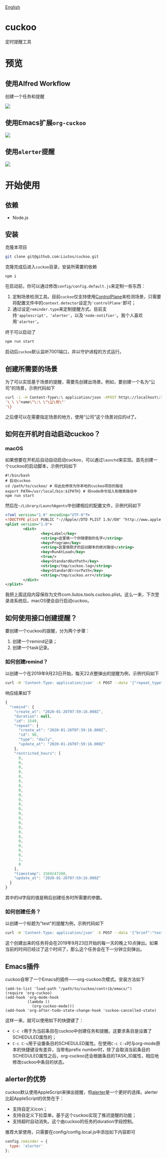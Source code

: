[English](https://github.com/Liutos/cuckoo/blob/master/README.md)

# cuckoo

定时提醒工具

# 预览

## 使用Alfred Workflow

创建一个任务和提醒

![](https://raw.githubusercontent.com/Liutos/cuckoo/master/docs/AlfredWorkflowExample.gif)

## 使用Emacs扩展`org-cuckoo`

![](https://raw.githubusercontent.com/Liutos/cuckoo/master/docs/EmacsExtensionExample.gif)

## 使用`alerter`提醒

![](https://raw.githubusercontent.com/Liutos/cuckoo/master/docs/alerterNotifyExample.jpg)

# 开始使用

## 依赖

- Node.js

## 安装

克隆本项目

```bash
git clone git@github.com:Liutos/cuckoo.git
```

克隆完成后进入`cuckoo`目录，安装所需要的依赖

```shell
npm i
```

在启动前，你可以通过修改`config/config.default.js`来定制一些东西：

1. 定制场景检测工具。目前`cuckoo`仅支持使用[ControlPlane](https://www.controlplaneapp.com/)来检测场景，只需要将配置文件中的`context.detector`设定为`'controlPlane'`即可；
2. 通过设定`reminder.type`来定制提醒方式。目前支持`'applescript'`、`'alerter'`，以及`'node-notifier'`。我个人喜欢用`'alerter'`。

终于可以启动了

```bash
npm run start
```

启动后`cuckoo`默认监听7001端口，并以守护进程的方式运行。

## 创建所需要的场景

为了可以实现基于场景的提醒，需要先创建出场景。例如，要创建一个名为“公司”的场景，示例代码如下

```bash
curl -i -H Content-Type\:\ application/json -XPOST http\://localhost\:7001/context -d \{'
'\ \ \"name\"\:\ \"\公\司\"'
'\}
```

之后便可以在需要指定场景的地方，使用“公司”这个场景对应的id了。

## 如何在开机时自动启动cuckoo？

### macOS

如果想要在开机后自动自动启动cuckoo，可以通过`launchd`来实现。首先创建一个cuckoo的启动脚本，示例代码如下

```shell
#!/bin/bash
# 启动cuckoo
cd /path/to/cuckoo/ # 将此处修改为你本地的cuckoo项目的路径
export PATH=/usr/local/bin:${PATH} # 将node命令加入到搜索路径中
npm run start
```

然后在`~/Library/LaunchAgents`中创建相应的配置文件，示例代码如下

```xml
<?xml version="1.0" encoding="UTF-8"?>
<!DOCTYPE plist PUBLIC "-//Apple//DTD PLIST 1.0//EN" "http://www.apple.com/DTDs/PropertyList-1.0.dtd">
<plist version="1.0">
        <dict>
                <key>Label</key>
                <string>这里填一个你随便取的名字</string>
                <key>Program</key>
                <string>这里填刚才的启动脚本的绝对路径</string>
                <key>RunAtLoad</key>
                <true/>
                <key>StandardOutPath</key>
                <string>/tmp/cuckoo.log</string>
                <key>StandardErrorPath</key>
                <string>/tmp/cuckoo.err</string>
        </dict>
</plist>
```

我把上面这段内容保存为文件com.liutos.tools.cuckoo.plist。这么一来，下次登录进系统后，macOS便会自行启动cuckoo。

## 如何使用接口创建提醒？

要创建一个cuckoo的提醒，分为两个步骤：

1. 创建一个remind记录；
2. 创建一个task记录。

### 如何创建remind？

以创建一个在2019年9月23日开始，每天22点整弹出的提醒为例，示例代码如下

```bash
curl -H 'Content-Type: application/json' -X POST --data '{"repeat_type":"","timestamp":1569247200}' 'http://localhost:7001/remind'
```

响应结果如下

```javascript
{
  "remind": {
    "create_at": "2020-01-26T07:59:16.000Z",
    "duration": null,
    "id": 1549,
    "repeat": {
      "create_at": "2020-01-26T07:59:16.000Z",
      "id": 98,
      "type": "daily",
      "update_at": "2020-01-26T07:59:16.000Z"
    },
    "restricted_hours": [
      0,
      0,
      0,
      0,
      0,
      0,
      0,
      0,
      0,
      0,
      0,
      0,
      0,
      0,
      0,
      0,
      0,
      0,
      0,
      0,
      0,
      0,
      1,
      0
    ],
    "timestamp": 1569247200,
    "update_at": "2020-01-26T07:59:16.000Z"
  }
}
```

其中的id字段的值是稍后创建任务时所需要的参数。

### 如何创建任务？

以创建一个标题为"test"的提醒为例，示例代码如下

```bash
curl -H 'Content-Type: application/json' -X POST --data '{"brief":"test","remind_id":1549}' 'http://localhost:7001/task'
```

这个创建出来的任务将会在2019年9月23日开始的每一天的晚上10点弹出。如果当前的时间已经过了这个时间了，那么这个任务会在下一分钟立刻弹出。

## Emacs插件

cuckoo自带了一个Emacs的插件——org-cuckoo次模式。安装方法如下

```elisp
(add-to-list 'load-path "/path/to/cuckoo/contrib/emacs/")
(require 'org-cuckoo)
(add-hook 'org-mode-hook
          (lambda ()
            (org-cuckoo-mode)))
(add-hook 'org-after-todo-state-change-hook 'cuckoo-cancelled-state)
```

这样一来，就可以使用如下的快捷键了：

- `C-c r`用于为当前条目在cuckoo中创建任务和提醒。这要求条目是设置了SCHEDULED属性的；
- `C-c C-s`用于设置条目的SCHEDULED属性。在使用`C-c C-s`时与org-mode原本的快捷键没有差异，当带有prefix number时，除了会取消当前条目的SCHEDULED属性之后，org-cuckoo还会根据条目的TASK_ID属性，相应地修改cuckoo中条目的状态。

## alerter的优势

cuckoo默认使用AppleScript来弹出提醒，但[alerter](https://github.com/vjeantet/alerter)是一个更好的选择。alerter比起AppleScript的优势在于：

- 支持自定义icon；
- 支持自定义下拉菜单。基于这个cuckoo实现了推迟提醒的功能；
- 支持超时自动消失。这个由cuckoo的任务的duration字段控制。

推荐大家使用，只需要在config/config.local.js中添加如下内容即可

```js
config.reminder = {
  type: 'alerter'
};
```
